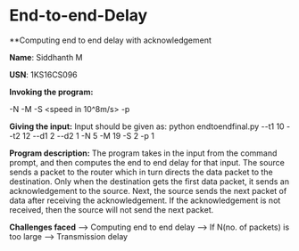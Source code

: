 # End-to-end-Delay


**Computing end to end delay with acknowledgement

**Name**: Siddhanth M

**USN**: 1KS16CS096

**Invoking the program:**
 
<value in KM> -N <value> -M <value in Mbits> -S <speed in 10^8m/s> -p <processing time in milliseconds>
  
  
**Giving the input:**
Input should be given as: python endtoendfinal.py --t1 10 --t2 12 --d1 2 --d2 1 -N 5 -M 19 -S 2 -p 1
  
  **Program description:**
  The program takes in the input from the command prompt, and then computes the end to end delay for that input.
  The source sends a packet to the router which in turn directs the data packet to the destination. Only when the destination gets the first data packet, it sends an acknowledgement to the source.
  Next, the source sends the next packet of data after receiving the acknowledgement.
  If the acknowledgement is not received, then the source will not send the next packet.
  
  **Challenges faced**
  --> Computing end to end delay
  --> If N(no. of packets) is too large
  --> Transmission delay
  
 
  
